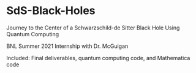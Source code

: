 # SdS-Black-Holes
Journey to the Center of a Schwarzschild-de Sitter Black Hole Using Quantum Computing

BNL Summer 2021 Internship with Dr. McGuigan

Included: Final deliverables, quantum computing code, and Mathematica code
